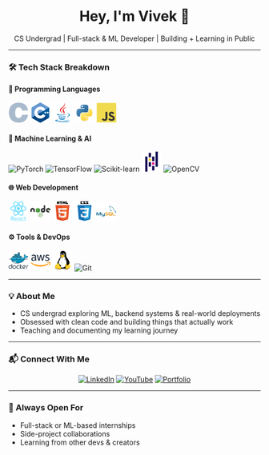 <h1 align="center">Hey, I'm Vivek 👋</h1>
<p align="center">CS Undergrad | Full-stack & ML Developer | Building + Learning in Public</p>

---

### 🛠️ Tech Stack Breakdown

#### 🧾 Programming Languages
<p>
  <img src="https://raw.githubusercontent.com/devicons/devicon/master/icons/c/c-original.svg" width="40" alt="C"/>
  <img src="https://raw.githubusercontent.com/devicons/devicon/master/icons/cplusplus/cplusplus-original.svg" width="40" alt="C++"/>
  <img src="https://raw.githubusercontent.com/devicons/devicon/master/icons/java/java-original.svg" width="40" alt="Java"/>
  <img src="https://raw.githubusercontent.com/devicons/devicon/master/icons/python/python-original.svg" width="40" alt="Python"/>
  <img src="https://raw.githubusercontent.com/devicons/devicon/master/icons/javascript/javascript-original.svg" width="40" alt="JavaScript"/>
</p>

#### 🤖 Machine Learning & AI
<p>
  <img src="https://www.vectorlogo.zone/logos/pytorch/pytorch-icon.svg" width="40" alt="PyTorch"/>
  <img src="https://www.vectorlogo.zone/logos/tensorflow/tensorflow-icon.svg" width="40" alt="TensorFlow"/>
  <img src="https://upload.wikimedia.org/wikipedia/commons/0/05/Scikit_learn_logo_small.svg" width="40" alt="Scikit-learn"/>
  <img src="https://raw.githubusercontent.com/devicons/devicon/master/icons/pandas/pandas-original.svg" width="40" alt="Pandas"/>
  <img src="https://www.vectorlogo.zone/logos/opencv/opencv-icon.svg" width="40" alt="OpenCV"/>
</p>

#### 🌐 Web Development
<p>
  <img src="https://raw.githubusercontent.com/devicons/devicon/master/icons/react/react-original-wordmark.svg" width="40" alt="React"/>
  <img src="https://raw.githubusercontent.com/devicons/devicon/master/icons/nodejs/nodejs-original-wordmark.svg" width="40" alt="Node.js"/>
  <img src="https://raw.githubusercontent.com/devicons/devicon/master/icons/html5/html5-original-wordmark.svg" width="40" alt="HTML"/>
  <img src="https://raw.githubusercontent.com/devicons/devicon/master/icons/css3/css3-original-wordmark.svg" width="40" alt="CSS"/>
  <img src="https://raw.githubusercontent.com/devicons/devicon/master/icons/mysql/mysql-original-wordmark.svg" width="40" alt="MySQL"/>
</p>

#### ⚙️ Tools & DevOps
<p>
  <img src="https://raw.githubusercontent.com/devicons/devicon/master/icons/docker/docker-original-wordmark.svg" width="40" alt="Docker"/>
  <img src="https://raw.githubusercontent.com/devicons/devicon/master/icons/amazonwebservices/amazonwebservices-original-wordmark.svg" width="40" alt="AWS"/>
  <img src="https://raw.githubusercontent.com/devicons/devicon/master/icons/linux/linux-original.svg" width="40" alt="Linux"/>
  <img src="https://www.vectorlogo.zone/logos/git-scm/git-scm-icon.svg" width="40" alt="Git"/>
</p>

---

### 💡 About Me
- CS undergrad exploring ML, backend systems & real-world deployments
- Obsessed with clean code and building things that actually work
- Teaching and documenting my learning journey

---

### 📬 Connect With Me

<p align="center">
  <a href="https://www.linkedin.com/in/vivek-tripathi-4a42a1162/"><img src="https://img.shields.io/badge/LinkedIn-Connect-blue?style=for-the-badge&logo=linkedin" alt="LinkedIn"/></a>
  <a href="https://www.youtube.com/@vivekIsLagging"><img src="https://img.shields.io/badge/YouTube-Subscribe-red?style=for-the-badge&logo=youtube" alt="YouTube"/></a>
  <a href="https://www.vivektripathi.com"><img src="https://img.shields.io/badge/Portfolio-vivektripathi.com-0a0a0a?style=for-the-badge&logo=google-chrome" alt="Portfolio"/></a>
</p>

---

### 🚀 Always Open For
- Full-stack or ML-based internships
- Side-project collaborations
- Learning from other devs & creators
